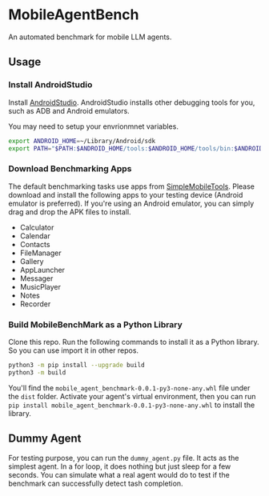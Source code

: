 # MobileAgentBench
An automated benchmark for mobile LLM agents.

## Usage

### Install AndroidStudio

Install [AndroidStudio](https://developer.android.com/studio). AndroidStudio installs other debugging tools for you, such as ADB and Android emulators.

You may need to setup your envrionmnet variables.

```bash
export ANDROID_HOME=~/Library/Android/sdk
export PATH="$PATH:$ANDROID_HOME/tools:$ANDROID_HOME/tools/bin:$ANDROID_HOME/platform-tools"
```

### Download Benchmarking Apps

The default benchmarking tasks use apps from [SimpleMobileTools](https://simplemobiletools.com). Please download and install the following apps to your testing device (Android emulator is preferred). If you're using an Android emulator, you can simply drag and drop the APK files to install.

- Calculator
- Calendar
- Contacts
- FileManager
- Gallery
- AppLauncher
- Messager
- MusicPlayer
- Notes
- Recorder

### Build MobileBenchMark as a Python Library

Clone this repo. Run the following commands to install it as a Python library. So you can use import it in other repos.

```bash
python3 -m pip install --upgrade build
python3 -m build
```

You'll find the `mobile_agent_benchmark-0.0.1-py3-none-any.whl` file under the `dist` folder. Activate your agent's virtual environment, then you can run `pip install mobile_agent_benchmark-0.0.1-py3-none-any.whl` to install the library.

## Dummy Agent

For testing purpose, you can run the `dummy_agent.py` file. It acts as the simplest agent. In a for loop, it does nothing but just sleep for a few seconds. You can simulate what a real agent would do to test if the benchmark can successfully detect tash completion.






